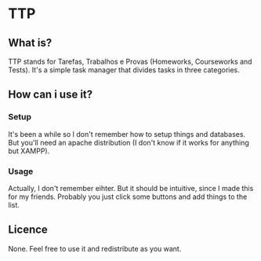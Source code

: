 # TTP

## What is?
TTP stands for Tarefas, Trabalhos e Provas (Homeworks, Courseworks and Tests). It's a simple task manager that divides tasks in three categories.

## How can i use it?
### Setup
It's been a while so I don't remember how to setup things and databases. But you'll need an apache distribution (I don't know if it works for anything but XAMPP).
### Usage
Actually, I don't remember eihter. But it should be intuitive, since I made this for my friends. Probably you just click some buttons and add things to the list.

## Licence
None. Feel free to use it and redistribute as you want.

